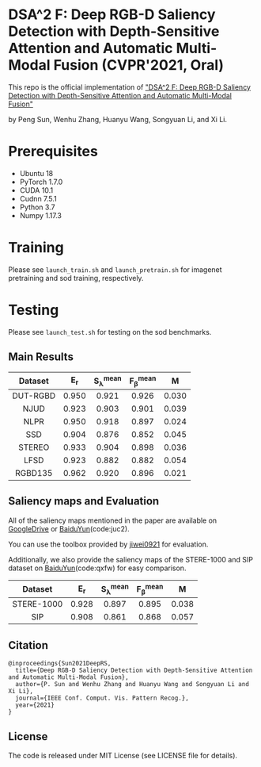 <!--
 * @Author: Wenhu Zhang
 * @Date: 2021-06-07 17:40:58
 * @LastEditTime: 2021-06-07 18:24:59
 * @LastEditors: Wenhu Zhang
 * @Description: 
 * @FilePath: /github/sp/DSA2F/README.md
-->


# DSA^2 F: Deep RGB-D Saliency Detection with Depth-Sensitive Attention and Automatic Multi-Modal Fusion (CVPR'2021, Oral)

This repo is the official implementation of 
["DSA^2 F: Deep RGB-D Saliency Detection with Depth-Sensitive Attention and Automatic Multi-Modal Fusion"](https://arxiv.org/pdf/2103.11832.pdf)

by Peng Sun, Wenhu Zhang, Huanyu Wang, Songyuan Li, and Xi Li.

# Prerequisites
+ Ubuntu 18
+ PyTorch 1.7.0
+ CUDA 10.1
+ Cudnn 7.5.1
+ Python 3.7
+ Numpy 1.17.3


# Training
Please see `launch_train.sh` and `launch_pretrain.sh` for imagenet pretraining and sod training, respectively.

# Testing
Please see `launch_test.sh` for testing on the sod benchmarks.

## Main Results

|Dataset | E<sub>r</sub>| S<sub>λ</sub><sup>mean</sup>|F<sub>β</sub><sup>mean</sup>| M |
|:---:|:---:|:---:|:---:|:---:|
|DUT-RGBD|0.950|0.921|0.926|0.030|
|NJUD|0.923|0.903|0.901|0.039|
|NLPR|0.950|0.918|0.897|0.024|
|SSD|0.904|0.876|0.852|0.045|
|STEREO|0.933|0.904|0.898|0.036|
|LFSD|0.923|0.882|0.882|0.054|
|RGBD135|0.962|0.920|0.896|0.021|

## Saliency maps and Evaluation

 All of the saliency maps mentioned in the paper are available on [GoogleDrive](https://drive.google.com/file/d/1pqRpWgyDry3o6iKNNDx_eM2_kEOftYY3/view?usp=sharing) or [BaiduYun](https://pan.baidu.com/s/1Fr5PuABceE7ordJvE84PKA)(code:juc2).
   
You can use the toolbox provided by [jiwei0921](https://github.com/jiwei0921/Saliency-Evaluation-Toolbox) for evaluation.

Additionally, we also provide the saliency maps of the STERE-1000 and SIP dataset on  [BaiduYun](https://pan.baidu.com/s/1Pp1Hvckfsvr7mWq9qcY9pw)(code:qxfw) for easy comparison.


|Dataset | E<sub>r</sub>| S<sub>λ</sub><sup>mean</sup>|F<sub>β</sub><sup>mean</sup>| M |
|:---:|:---:|:---:|:---:|:---:|
|STERE-1000|0.928|0.897|0.895|0.038|
|SIP|0.908|0.861|0.868|0.057|

## Citation
```
@inproceedings{Sun2021DeepRS,
  title={Deep RGB-D Saliency Detection with Depth-Sensitive Attention and Automatic Multi-Modal Fusion},
  author={P. Sun and Wenhu Zhang and Huanyu Wang and Songyuan Li and Xi Li},
  journal={IEEE Conf. Comput. Vis. Pattern Recog.},
  year={2021}
}
```


## License

The code is released under MIT License (see LICENSE file for details).
